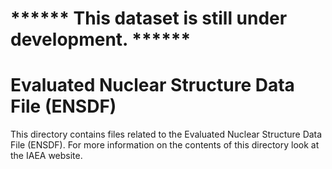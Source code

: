# ****** This dataset is still under development. ******

# Evaluated Nuclear Structure Data File (ENSDF)

This directory contains files related to the Evaluated Nuclear Structure Data File (ENSDF). For more information on the contents of this directory look at the <a src="https://www.iaea.org/resources/databases/evaluated-nuclear-structure-data-file">IAEA website</a>. 
